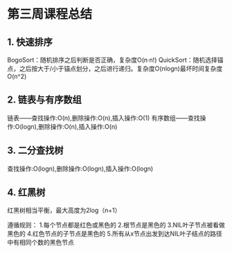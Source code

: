 # 第三周课程总结
## 1. 快速排序
BogoSort：随机排序之后判断是否正确，复杂度O(n·n!)
QuickSort：随机选择锚点，之后按大于/小于锚点划分，之后进行递归。复杂度O(nlogn)最坏时间复杂度O(n^2)

## 2. 链表与有序数组
链表——查找操作:O(n),删除操作:O(n),插入操作:O(1)
有序数组——查找操作:O(logn),删除操作:O(n),插入操作:O(n)

## 3. 二分查找树
查找操作:O(logn),删除操作:O(logn),插入操作:O(logn)

## 4. 红黑树
红黑树相当平衡，最大高度为2log（n+1）

遵循规则：
1.每个节点都是红色或黑色的
2.根节点是黑色的
3.NIL叶子节点被看做黑色的
4.红色节点的子节点是黑色的
5.所有从x节点出发到达NIL叶子结点的路径中有相同个数的黑色节点
